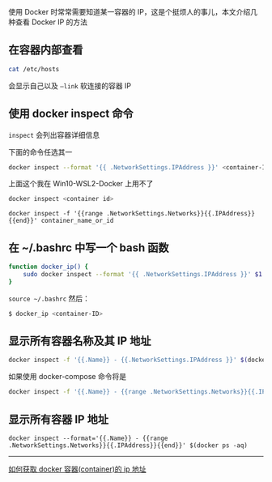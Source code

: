 使用 Docker 时常常需要知道某一容器的 IP，这是个挺烦人的事儿，本文介绍几种查看 Docker IP 的方法

## 在容器内部查看

```bash
cat /etc/hosts
```

会显示自己以及 `–link` 软连接的容器 IP

## 使用 docker inspect 命令

`inspect` 会列出容器详细信息


下面的命令任选其一

```bash
docker inspect --format '{{ .NetworkSettings.IPAddress }}' <container-ID>
```

上面这个我在 Win10-WSL2-Docker 上用不了

```bash
docker inspect <container id>
```

```
docker inspect -f '{{range .NetworkSettings.Networks}}{{.IPAddress}}{{end}}' container_name_or_id
```

## 在 ~/.bashrc 中写一个 bash 函数

```bash
function docker_ip() {
    sudo docker inspect --format '{{ .NetworkSettings.IPAddress }}' $1
}
```

`source ~/.bashrc` 然后：

```bash
$ docker_ip <container-ID>
```

## 显示所有容器名称及其 IP 地址

```bash
docker inspect -f '{{.Name}} - {{.NetworkSettings.IPAddress }}' $(docker ps -aq)
```

如果使用 docker-compose 命令将是

```bash
docker inspect -f '{{.Name}} - {{range .NetworkSettings.Networks}}{{.IPAddress}}{{end}}' $(docker ps -aq)
```

## 显示所有容器 IP 地址

```
docker inspect --format='{{.Name}} - {{range .NetworkSettings.Networks}}{{.IPAddress}}{{end}}' $(docker ps -aq)
```

---

[如何获取 docker 容器(container)的 ip 地址](https://blog.csdn.net/sannerlittle/article/details/77063800)

